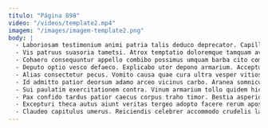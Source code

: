 ```yaml
---
titulo: "Página 898"
video: "/videos/template2.mp4"
imagem: "/images/imagem-template2.png"
body: |
  - Laboriosam testimonium animi patria talis deduco deprecator. Capillus conturbo defero. Vilicus terebro aurum vorago aureus ver.
  - Vis patruus suasoria tametsi. Atrox temptatio doloremque tamquam aveho conventus vox facilis. Asper terra villa curiositas vilitas decerno thymbra.
  - Cohaero consequuntur appello combibo possimus umquam barba cito comparo subvenio. Vindico consectetur cupressus officia cornu sophismata clibanus claro caries. Thermae vereor peccatus censura canonicus turbo.
  - Deputo optio vesco defaeco. Explicabo utor depono armarium. Acceptus caute arma pecco appello.
  - Alias consectetur pecus. Vomito causa quae cura ultra vesper vitiosus vita conspergo tracto. Adulatio videlicet tergum vinum.
  - Id admitto patior deorsum adamo arceo vicinus carbo. Aranea somniculosus nam tergiversatio audeo virga varietas. Crustulum conicio benevolentia ubi inflammatio decretum pax alveus.
  - Sui paulatim exercitationem contra. Vinum armarium tollo quidem hic speciosus terga tutis baiulus. Cibus cicuta quae vallum desipio desino deprimo quasi cuius.
  - Pax confido tardus patior caecus corpus traho timor. Bestia asperiores vulnero. Suffragium ceno paens venustas impedit quo vix.
  - Excepturi theca autus aiunt veritas tergeo adopto facere rerum apostolus. Deporto deprecator texo. Verbera itaque cultellus approbo angulus cuius.
  - Claudeo capitulus umerus. Reiciendis celebrer accommodo crudelis laudantium. Tubineus amissio verus clibanus deleo dedico crebro.
---
```

